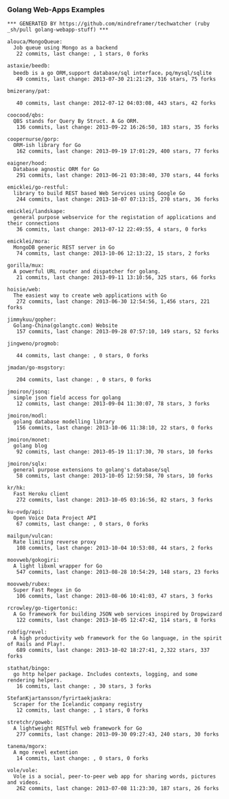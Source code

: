 ### Golang Web-Apps Examples


<!-- PROJECTS_LIST_START -->
    *** GENERATED BY https://github.com/mindreframer/techwatcher (ruby _sh/pull golang-webapp-stuff) *** 

    alouca/MongoQueue:
      Job queue using Mongo as a backend
       22 commits, last change: , 1 stars, 0 forks

    astaxie/beedb:
      beedb is a go ORM,support database/sql interface，pq/mysql/sqlite
       49 commits, last change: 2013-07-30 21:21:29, 316 stars, 75 forks

    bmizerany/pat:

       40 commits, last change: 2012-07-12 04:03:08, 443 stars, 42 forks

    coocood/qbs:
      QBS stands for Query By Struct. A Go ORM.
       136 commits, last change: 2013-09-22 16:26:50, 183 stars, 35 forks

    coopernurse/gorp:
      ORM-ish library for Go
       162 commits, last change: 2013-09-19 17:01:29, 400 stars, 77 forks

    eaigner/hood:
      Database agnostic ORM for Go
       291 commits, last change: 2013-06-21 03:38:40, 370 stars, 44 forks

    emicklei/go-restful:
      library to build REST based Web Services using Google Go
       244 commits, last change: 2013-10-07 07:13:15, 270 stars, 36 forks

    emicklei/landskape:
      general purpose webservice for the registation of applications and their connections
       36 commits, last change: 2013-07-12 22:49:55, 4 stars, 0 forks

    emicklei/mora:
      MongoDB generic REST server in Go
       74 commits, last change: 2013-10-06 12:13:22, 15 stars, 2 forks

    gorilla/mux:
      A powerful URL router and dispatcher for golang.
       21 commits, last change: 2013-09-11 13:10:56, 325 stars, 66 forks

    hoisie/web:
      The easiest way to create web applications with Go
       272 commits, last change: 2013-06-30 12:54:56, 1,456 stars, 221 forks

    jimmykuu/gopher:
      Golang-China(golangtc.com) Website
       157 commits, last change: 2013-09-28 07:57:10, 149 stars, 52 forks

    jingweno/progmob:

       44 commits, last change: , 0 stars, 0 forks

    jmadan/go-msgstory:

       204 commits, last change: , 0 stars, 0 forks

    jmoiron/jsonq:
      simple json field access for golang
       12 commits, last change: 2013-09-04 11:30:07, 78 stars, 3 forks

    jmoiron/modl:
      golang database modelling library
       156 commits, last change: 2013-10-06 11:38:10, 22 stars, 0 forks

    jmoiron/monet:
      golang blog
       92 commits, last change: 2013-05-19 11:17:30, 70 stars, 10 forks

    jmoiron/sqlx:
      general purpose extensions to golang's database/sql
       58 commits, last change: 2013-10-05 12:59:58, 70 stars, 10 forks

    kr/hk:
      Fast Heroku client
       272 commits, last change: 2013-10-05 03:16:56, 82 stars, 3 forks

    ku-ovdp/api:
      Open Voice Data Project API
       67 commits, last change: , 0 stars, 0 forks

    mailgun/vulcan:
      Rate limiting reverse proxy
       108 commits, last change: 2013-10-04 10:53:08, 44 stars, 2 forks

    moovweb/gokogiri:
      A light libxml wrapper for Go
       547 commits, last change: 2013-08-28 10:54:29, 148 stars, 23 forks

    moovweb/rubex:
      Super Fast Regex in Go
       106 commits, last change: 2013-08-06 10:41:03, 47 stars, 3 forks

    rcrowley/go-tigertonic:
      A Go framework for building JSON web services inspired by Dropwizard
       122 commits, last change: 2013-10-05 12:47:42, 114 stars, 8 forks

    robfig/revel:
      A high productivity web framework for the Go language, in the spirit of Rails and Play!.
       689 commits, last change: 2013-10-02 18:27:41, 2,322 stars, 337 forks

    stathat/bingo:
      go http helper package. Includes contexts, logging, and some rendering helpers.
       16 commits, last change: , 30 stars, 3 forks

    StefanKjartansson/fyrirtaekjaskra:
      Scraper for the Icelandic company registry
       12 commits, last change: , 1 stars, 0 forks

    stretchr/goweb:
      A lightweight RESTful web framework for Go
       277 commits, last change: 2013-09-30 09:27:43, 240 stars, 30 forks

    tanema/mgorx:
      A mgo revel extention
       14 commits, last change: , 0 stars, 0 forks

    vole/vole:
      Vole is a social, peer-to-peer web app for sharing words, pictures and videos.
       262 commits, last change: 2013-07-08 11:23:30, 187 stars, 26 forks
<!-- PROJECTS_LIST_END -->
